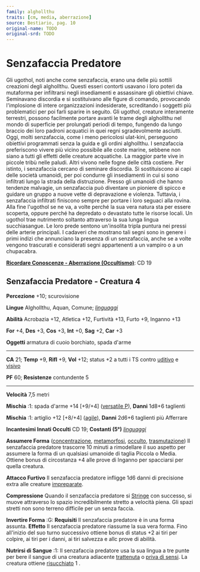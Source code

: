 ```yaml
---
family: alghollthu
traits: [cm, media, aberrazione]
source: Bestiario, pag. 10
original-name: TODO
original-srd: TODO
---
```


# Senzafaccia Predatore

Gli ugothol, noti anche come senzafaccia, erano una delle più sottili creazioni
degli alghollthu. Questi esseri contorti usavano i loro poteri da mutaforma per
infiltrarsi negli insediamenti e assassinare gli obiettivi chiave. Seminavano
discordia e si sostituivano alle figure di comando, provocando l'implosione di
intere organizzazioni indesiderate, screditando i soggetti più problematici per
poi farli sparire in seguito. Gli ugothol, creature interamente terrestri,
possono facilmente portare avanti le trame degli alghollthu nel mondo di
superficie per prolungati periodi di tempo, fungendo da lungo braccio dei loro
padroni acquatici in quei regni sgradevolmente asciutti. Oggi, molti
senzafaccia, come i meno pericolosi ulat-kini, perseguono obiettivi programmati
senza la guida e gli ordini alghollthu. I senzafaccia preferiscono vivere più
vicino possibile alle coste marine, sebbene non siano a tutti gli effetti delle
creature acquatiche. La maggior parte vive in piccole tribù nelle paludi. Altri
vivono nelle fogne delle città costiere. Per istinto, i senzafaccia cercano di
seminare discordia. Si sostituiscono ai capi delle società umanoidi, per poi
condurre gli insediamenti in cui si sono infiltrati lungo la strada della
distruzione. Presso gli umanoidi che hanno tendenze malvagie, un senzafaccia può
diventare un pioniere di spicco e guidare un gruppo a nuove vette di
depravazione e violenza. Tuttavia, i senzafaccia infiltrati finiscono sempre per
portare i loro seguaci alla rovina. Alla fine l'ugothol se ne va, a volte perché
la sua vera natura sta per essere scoperta, oppure perché ha depredato o
devastato tutte le risorse locali. Un ugothol trae nutrimento soltanto
attraverso la sua lunga lingua succhiasangue. Le loro prede sentono un'insolita
tripla puntura nei pressi delle arterie principali. I cadaveri che mostrano tali
segni sono in genere i primi indizi che annunciano la presenza di un
senzafaccia, anche se a volte vengono trascurati e considerati segni
appartenenti a un vampiro o a un chupacabra.

**[Ricordare Conoscenze - Aberrazione (Occultismo)](/azioni/ricordare-conoscenze)**:
CD 19

## Senzafaccia Predatore - Creatura 4

**Percezione** +10; scurovisione

**Lingue** Alghollthu, Aquan, Comune; _[linguaggi](/incantesimi/linguaggi)_

**Abilità** Acrobazia +12, Atletica +12, Furtività +13, Furto +9, Inganno +13

**For** +4, **Des** +3, **Cos** +3, **Int** +0, **Sag** +2, **Car** +3

**Oggetti** armatura di cuoio borchiato, spada d'arme

---

**CA** 21; **Temp** +9, **Rifl** +9, **Vol** +12; status +2 a tutti i TS contro
[uditivo](/tratti/uditivo) e [visivo](/tratti/visivo)

**PF** 60; **Resistenze** contundente 5

---

**Velocità** 7,5 metri

**Mischia** :1: spada d'arme +14 \[+9/+4] ([versatile P](/tratti/versatile)),
**Danni** 1d8+6 taglienti

**Mischia** :1: artiglio +12 \[+8/+4] ([agile](/tratti/agile)), **Danni** 2d6+6
taglienti più Afferrare

**Incantesimi Innati Occulti** CD 19; **Costanti (5°)**
_[linguaggi](/incantesimi/linguaggi)_

**Assumere Forma** ([concentrazione](/tratti/concentrazione),
[metamorfosi](/tratti/metamorfosi), [occulto](/tratti/occulto),
[trasmutazione](/tratti/trasmutazione)) Il senzafaccia predatore trascorre 10
minuti a rimodellare il suo aspetto per assumere la forma di un qualsiasi
umanoide di taglia Piccola o Media. Ottiene bonus di circostanza +4 alle prove
di Inganno per spacciarsi per quella creatura.

**Attacco Furtivo** Il senzafaccia predatore infligge 1d6 danni di precisione
extra alle creature [impreparate](/condizioni/impreparato).

**Compressione** Quando il senzafaccia predatore si
[Stringe](/azioni/stringersi) con successo, si muove attraverso lo spazio
incredibilmente stretto a velocità piena. Gli spazi stretti non sono terreno
difficile per un senza faccia.

**Invertire Forma** :G: **Requisiti** Il senzafaccia predatore è in una forma
assunta. **Effetto** Il senzafaccia predatore riassume la sua vera forma. Fino
all'inizio del suo turno successivo ottiene bonus di status +2 ai tiri per
colpire, ai tiri per i danni, ai tiri salvezza e allc prove di abilità.

**Nutrirsi di Sangue** :1: Il senzafaccia predatore usa la sua lingua a tre
punte per bere il sangue di una creatura adiacente
[trattenuta](/condizioni/trattenuto) o [priva di sensi](/tratti/privo-di-sensi).
La creatura ottiene [risucchiato](/condizioni/risucchiato) 1 .
